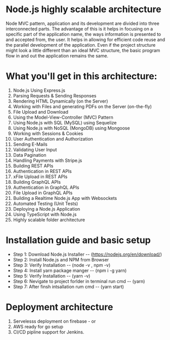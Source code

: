 # Node.js highly scalable architecture
Node MVC pattern, application and its development are divided into three interconnected parts. The advantage of this is it helps in focusing on a specific part of the application name, the ways information is presented to and accepted from, the user. It helps in allowing for efficient code reuse and the parallel development of the application. Even if the project structure might look a little different than an ideal MVC structure, the basic program flow in and out the application remains the same.

# What you'll get in this architecture:
1) Node.js Using Express.js
2) Parsing Requests & Sending Responses
3) Rendering HTML Dynamically (on the Server)
4) Working with Files and generating PDFs on the Server (on-the-fly)
5) File Upload and Download
6) Using the Model-View-Controller (MVC) Pattern
7) Using Node.js with SQL (MySQL) using Sequelize
8) Using Node.js with NoSQL (MongoDB) using Mongoose
9) Working with Sessions & Cookies
10) User Authentication and Authorization
11) Sending E-Mails
12) Validating User Input
13) Data Pagination
14) Handling Payments with Stripe.js
15) Building REST APIs
16) Authentication in REST APIs
17) xFile Upload in REST APIs
18) Building GraphQL APIs
19) Authentication in GraphQL APIs
20) File Upload in GraphQL APIs
21) Building a Realtime Node.js App with Websockets
22) Automated Testing (Unit Tests)
23) Deploying a Node.js Application
24) Using TypeScript with Node.js
25) Highly scalable folder architecture

# Installation guide and basic setup
* Step 1: Download Node.js Installer -- (https://nodejs.org/en/download/)
* Step 2: Install Node.js and NPM from Browser
* Step 3: Verify Installation -- (node -v , npm -v)
* Step 4: Install yarn package manger -- (npm i -g yarn)
* Step 5: Verify Installation -- (yarn -v)
* Step 6: Nevigate to project forlder in terminal run cmd -- (yarn)
* Step 7: After finsh intsallation rum cmd  -- (yarn start)

# Deployment architecture
1) Servelesss deployment on firebase - or
2) AWS ready for go setup 
3) CI/CD pipline support for Jenkins.

